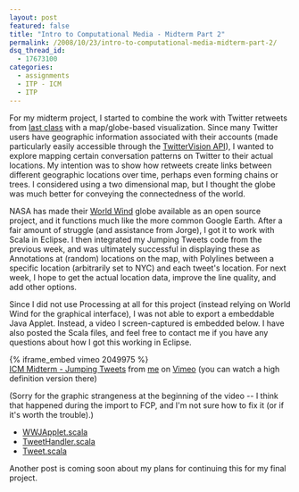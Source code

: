 ```yaml
---
layout: post
featured: false
title: "Intro to Computational Media - Midterm Part 2"
permalink: /2008/10/23/intro-to-computational-media-midterm-part-2/
dsq_thread_id:
  - 17673100
categories:
  - assignments
  - ITP - ICM
  - ITP
---
```

For my midterm project, I started to combine the work with Twitter retweets from [last class][1] with a map/globe-based visualization. Since many Twitter users have geographic information associated with their accounts (made particularly easily accessible through the [TwitterVision API][2]), I wanted to explore mapping certain conversation patterns on Twitter to their actual locations. My intention was to show how retweets create links between different geographic locations over time, perhaps even forming chains or trees. I considered using a two dimensional map, but I thought the globe was much better for conveying the connectedness of the world.

NASA has made their [World Wind][3] globe available as an open source project, and it functions much like the more common Google Earth. After a fair amount of struggle (and assistance from Jorge), I got it to work with Scala in Eclipse. I then integrated my Jumping Tweets code from the previous week, and was ultimately successful in displaying these as Annotations at (random) locations on the map, with Polylines between a specific location (arbitrarily set to NYC) and each tweet's location. For next week, I hope to get the actual location data, improve the line quality, and add other options.

Since I did not use Processing at all for this project (instead relying on World Wind for the graphical interface), I was not able to export a embeddable Java Applet. Instead, a video I screen-captured is embedded below. I have also posted the Scala files, and feel free to contact me if you have any questions about how I got this working in Eclipse.

{% iframe_embed vimeo 2049975 %}  
[ICM Midterm - Jumping Tweets][4] from [me][5] on [Vimeo][6] (you can watch a high definition version there)

(Sorry for the graphic strangeness at the beginning of the video -- I think that happened during the import to FCP, and I'm not sure how to fix it (or if it's worth the trouble).)

*   [WWJApplet.scala][7]
*   [TweetHandler.scala][8]
*   [Tweet.scala][9]

Another post is coming soon about my plans for continuing this for my final project.

 [1]: /2008/10/15/intro-to-computational-media-midterm-part-1/
 [2]: http://twittervision.com/api.html
 [3]: http://worldwind.arc.nasa.gov/
 [4]: http://vimeo.com/2049975?pg=embed&sec=2049975
 [5]: http://vimeo.com/user574059?pg=embed&sec=2049975
 [6]: http://vimeo.com?pg=embed&sec=2049975
 [7]: /projects/fall08/icm/midterm/WWJApplet.scala
 [8]: /projects/fall08/icm/midterm/TweetHandler.scala
 [9]: /projects/fall08/icm/midterm/Tweet.scala